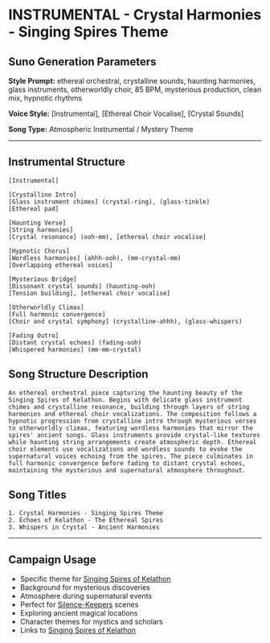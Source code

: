 # INSTRUMENTAL - Crystal Harmonies - Singing Spires Theme

## Suno Generation Parameters

**Style Prompt:** ethereal orchestral, crystalline sounds, haunting harmonies, glass instruments, otherworldly choir, 85 BPM, mysterious production, clean mix, hypnotic rhythms

**Voice Style:** [Instrumental], [Ethereal Choir Vocalise], [Crystal Sounds]

**Song Type:** Atmospheric Instrumental / Mystery Theme

---

## Instrumental Structure

```
[Instrumental]

[Crystalline Intro]
[Glass instrument chimes] (crystal-ring), (glass-tinkle)
[Ethereal pad]

[Haunting Verse]  
[String harmonies]
[Crystal resonance] (ooh-mm), [ethereal choir vocalise]

[Hypnotic Chorus]
[Wordless harmonies] (ahhh-ooh), (mm-crystal-mm)
[Overlapping ethereal voices]

[Mysterious Bridge]
[Dissonant crystal sounds] (haunting-ooh)
[Tension building], [ethereal choir vocalise]

[Otherworldly Climax]
[Full harmonic convergence]
[Choir and crystal symphony] (crystalline-ahhh), (glass-whispers)

[Fading Outro]
[Distant crystal echoes] (fading-ooh)
[Whispered harmonies] (mm-mm-crystal)
```

## Song Structure Description

```
An ethereal orchestral piece capturing the haunting beauty of the Singing Spires of Kelathon. Begins with delicate glass instrument chimes and crystalline resonance, building through layers of string harmonies and ethereal choir vocalizations. The composition follows a hypnotic progression from crystalline intro through mysterious verses to otherworldly climax, featuring wordless harmonies that mirror the spires' ancient songs. Glass instruments provide crystal-like textures while haunting string arrangements create atmospheric depth. Ethereal choir elements use vocalizations and wordless sounds to evoke the supernatural voices echoing from the spires. The piece culminates in full harmonic convergence before fading to distant crystal echoes, maintaining the mysterious and supernatural atmosphere throughout.
```

## Song Titles

```
1. Crystal Harmonies - Singing Spires Theme
2. Echoes of Kelathon - The Ethereal Spires
3. Whispers in Crystal - Ancient Harmonies
```

---

## Campaign Usage
- Specific theme for [Singing Spires of Kelathon](Singing%20Spires%20of%20Kelathon.md)
- Background for mysterious discoveries
- Atmosphere during supernatural events
- Perfect for [Silence-Keepers](Silence-Keepers.md) scenes
- Exploring ancient magical locations
- Character themes for mystics and scholars
- Links to [Singing Spires of Kelathon](Singing%20Spires%20of%20Kelathon.md)